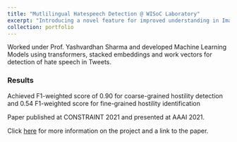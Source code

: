```yaml
---
title: "Mutlilingual Hatespeech Detection @ WISoC Laboratory"
excerpt: "Introducing a novel feature for improved understanding in Images.<br/><img src='/images/hatespeechmodels.png' width='500' height='300'>"
collection: portfolio
---
```


Worked under Prof. Yashvardhan Sharma and developed Machine Learning Models using transformers, stacked embeddings and work vectors for detection of hate speech in Tweets.

### Results
Achieved F1-weighted score of 0.90 for coarse-grained hostility detection and 0.54 F1-weighted score for fine-grained hostility identification

Paper published at CONSTRAINT 2021 and presented at AAAI 2021.

Click <a href="https://alfred100p.github.io/publication/Stack">here</a> for more information on the project and a link to the paper.
